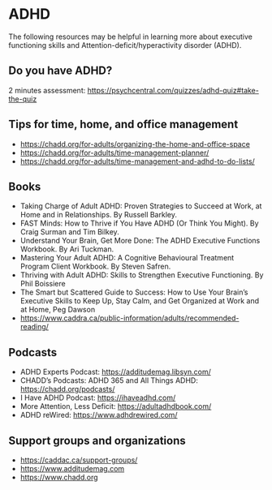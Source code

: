 # ADHD

The following resources may be helpful in learning more about executive functioning skills and Attention-deficit/hyperactivity disorder (ADHD).

## Do you have ADHD?
2 minutes assessment: https://psychcentral.com/quizzes/adhd-quiz#take-the-quiz

## Tips for time, home, and office management
* https://chadd.org/for-adults/organizing-the-home-and-office-space
* https://chadd.org/for-adults/time-management-planner/
* https://chadd.org/for-adults/time-management-and-adhd-to-do-lists/

## Books
* Taking Charge of Adult ADHD: Proven Strategies to Succeed at Work, at Home and in Relationships. By Russell Barkley.
* FAST Minds: How to Thrive if You Have ADHD (Or Think You Might). By Craig Surman and Tim Bilkey.
* Understand Your Brain, Get More Done: The ADHD Executive Functions Workbook. By Ari Tuckman.
* Mastering Your Adult ADHD: A Cognitive Behavioural Treatment Program Client Workbook. By Steven Safren.
* Thriving with Adult ADHD: Skills to Strengthen Executive Functioning. By Phil Boissiere
* The Smart but Scattered Guide to Success: How to Use Your Brain’s Executive Skills to Keep Up, Stay Calm, and Get Organized at Work and at Home, Peg Dawson
* https://www.caddra.ca/public-information/adults/recommended-reading/

## Podcasts
* ADHD Experts Podcast: https://additudemag.libsyn.com/
* CHADD’s Podcasts: ADHD 365 and All Things ADHD: https://chadd.org/podcasts/
* I Have ADHD Podcast: https://ihaveadhd.com/
* More Attention, Less Deficit: https://adultadhdbook.com/
* ADHD reWired: https://www.adhdrewired.com/

## Support groups and organizations
* https://caddac.ca/support-groups/
* https://www.additudemag.com
* https://www.chadd.org
